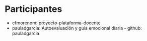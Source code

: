 # Participantes

- cfmorenom: proyecto-plataforma-docente
- pauladgarcia: Autoevaluación y guia emocional diaria - github: pauladgarcia
